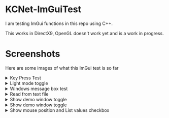 # KCNet-ImGuiTest

I am testing ImGui functions in this repo using C++.

This works in DirectX9, OpenGL doesn't work yet and is a work in progress.

# Screenshots
Here are some images of what this ImGui test is so far
<details>
<summary> Key Press Test </summary>
<img src=/screenshots/LightModeToggle.png>
</details>

<details>
<summary>Light mode toggle </summary>
<img src=/screenshots/LightModeToggle.png>
</details>

<details>
<summary> Windows message box test </summary>
<img src=/screenshots/MsgBoxTest.png>
</details>

<details>
<summary> Read from text file </summary>
<img src=/screenshots/ReadFromTextFile.png>
</details>

<details>
<summary> Show demo window toggle </summary>
<img src=/screenshots/ReadFromTextFile.png>
</details>

<details>
<summary> Show demo window toggle </summary>
<img src=/screenshots/ReadFromTextFile.png>
</details>


<details>
<summary> Show mouse position and List values checkbox  </summary>
<img src=/screenshots/ShowMousePos.png>
</details>

<!-- Light mode toggle
![Light Mode Toggle](/screenshots/LightModeToggle.png) -->


